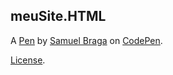 meuSite.HTML
------------


A [Pen](https://codepen.io/SamuelBrag4/pen/ZEZqNvy) by [Samuel Braga](https://codepen.io/SamuelBrag4) on [CodePen](https://codepen.io).

[License](https://codepen.io/license/pen/ZEZqNvy).